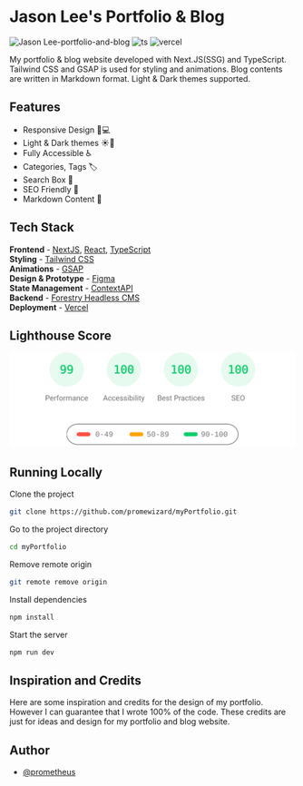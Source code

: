 # Jason Lee's Portfolio & Blog

![Jason Lee-portfolio-and-blog](https://res.cloudinary.com/dvknjzbss/image/upload/v1705926257/IMAGE/New_Project_gqzdrc.webp)
![ts](https://badgen.net/badge/Built%20With/TypeScript/blue) ![vercel](https://img.shields.io/github/deployments/satnaing/my-portfolio/production?label=vercel&logo=vercel&logoColor=white)

My portfolio & blog website developed with Next.JS(SSG) and TypeScript. Tailwind CSS and GSAP is used for styling and animations. Blog contents are written in Markdown format. Light & Dark themes supported.

## Features

- Responsive Design 📱💻
- Light & Dark themes ☀️🌙
- Fully Accessible ♿️
- Categories, Tags 🏷
- Search Box 👀
- SEO Friendly 🔎
- Markdown Content 📰

## Tech Stack

**Frontend** - [NextJS](https://nextjs.org/), [React](https://reactjs.org/), [TypeScript](https://www.typescriptlang.org/)  
**Styling** - [Tailwind CSS](https://tailwindcss.com/)  
**Animations** - [GSAP](https://greensock.com/)  
**Design & Prototype** - [Figma](https://figma.com/)  
**State Management** - [ContextAPI](https://reactjs.org/docs/context.html)  
**Backend** - [Forestry Headless CMS](https://forestry.io/)  
**Deployment** - [Vercel](https://vercel.com/)

## Lighthouse Score

<p align="center">
  <a href="https://pagespeed.web.dev/report?url=https%3A%2F%2Fprometheus.dev%2F&form_factor=desktop">
    <img width="710" alt="Jason Lee Portfolio Website Lighthouse Score" src="public/lighthouse-result.svg">
  <a>
</p>

## Running Locally

Clone the project

```bash
git clone https://github.com/promewizard/myPortfolio.git
```

Go to the project directory

```bash
cd myPortfolio
```

Remove remote origin

```bash
git remote remove origin
```

Install dependencies

```bash
npm install
```

Start the server

```bash
npm run dev
```

## Inspiration and Credits

Here are some inspiration and credits for the design of my portfolio. However I can guarantee that I wrote 100% of the code. These credits are just for ideas and design for my portfolio and blog website.


## Author

- [@prometheus](https://prometheus.dev)
